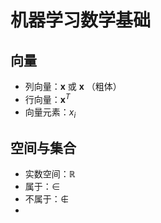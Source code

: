 # 机器学习数学基础

## 向量

* 列向量：$\boldsymbol{x}$ 或 $\mathbf{x}$ （粗体）
* 行向量：$\boldsymbol{x}^{T}$
* 向量元素：$\textit{x}_{i}$



## 空间与集合

* 实数空间：$\mathbb{R}$
* 属于：$\in$
* 不属于：$\notin$
* 

